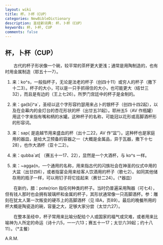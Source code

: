 ```yaml
---
layout: wiki
title: 杯，卜杯（CUP）
categories: NewBibleDictionary
description: 圣经新词典: 杯，卜杯（CUP）
keywords: 杯，卜杯, CUP
comments: false
---
```


## 杯，卜杯（CUP）

　　古代的杯子形状像一个碗，较平常的茶杯更大更浅；通常是用陶制造的，也有时用金属制造（耶五十一7）。

1. 来：ko^s，一般指杯子，无论是法老的杯子（创四十11）或穷人的杯子（撒下十二3）。杯子的大小，可以是一只手抓得住的大小，也可能更大（结廿三32），而且是有边的（王上七26）。所罗门宫廷中的杯子是金制的。

2. 来：ga{b[i^a`，圣经以这个字形容约瑟用来占卜的银杯子（创四十四2起），以及在会幕内的金灯台的杏花形状的杯（出廿五31起）。耶卅五5（AV 作瓶罐）用这个字来指有嘴和柄的水罐。这种杯子的名称，可能冠以花形或高脚酒杯形的形容词。

3. 来：sap{ 是逾越节用来盛血的杯（出十二22，AV 作“盆”）。这种杯也是家庭用的器皿，是给大卫预备的容器之一（大概是金属品，异于瓦器，撒下十七28），也作大酒杯（亚十二2）。

4. 来：qubba`at[ （赛五十一17、22），显然是一个大酒杯，与 ko^s 一样。

5. 来：~agga{n，一个通用的名称，用来指古代的闪族社会在神圣的仪式中用的大盆（出廿四6），或者指宴会用来给客人饮酒用的杯子（歌七2）。如同其他储存用的瓶子一样，可以用钉子将它挂起来（赛廿二24）。（*器皿）

　　在新约，腊：pote{rion 指任何种类的杯子。当时仍普遍采用陶器（可七4），但有钱人那时也会拥有玻璃杯和金属的杯子，其形状通常像一只高脚酒杯。参：雕刻在犹太人第一次叛变的硬币上的高脚酒杯（见 IBA，页89）。最后的晚餐所用的杯大概是陶瓷造的碗，容量之大，足够大家分尝（太廿六27）。

　　在整本圣经中，杯子常用来比喻分配给个人或国家的福气或灾难，或者用来比喻神为人所定的命运（诗十六5，一一六13；赛五十一17；太廿六39起；约十八11）。（*主餐）

A.R.M.








